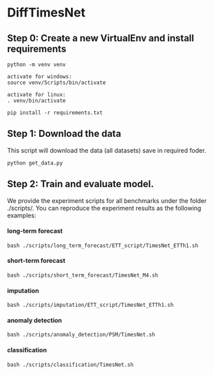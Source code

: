 # DiffTimesNet

## Step 0: Create a new VirtualEnv and install requirements
```
python -m venv venv

activate for windows:
source venv/Scripts/bin/activate

activate for linux:
. venv/bin/activate

pip install -r requirements.txt
```

## Step 1: Download the data
This script will download the data (all datasets) save in required foder.
```
python get_data.py
```

## Step 2: Train and evaluate model.
 We provide the experiment scripts for all benchmarks under the folder ./scripts/. You can reproduce the experiment results as the following examples:
#### long-term forecast
```bash ./scripts/long_term_forecast/ETT_script/TimesNet_ETTh1.sh```
#### short-term forecast
```bash ./scripts/short_term_forecast/TimesNet_M4.sh```
#### imputation
```bash ./scripts/imputation/ETT_script/TimesNet_ETTh1.sh```
#### anomaly detection
```bash ./scripts/anomaly_detection/PSM/TimesNet.sh```
#### classification
```bash ./scripts/classification/TimesNet.sh```